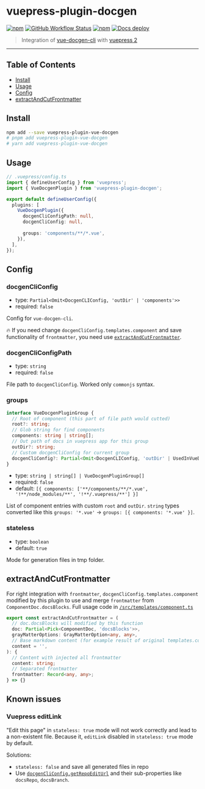 # vuepress-plugin-docgen

[![npm](https://img.shields.io/npm/v/vuepress-plugin-vue-docgen)](https://www.npmjs.com/package/vuepress-plugin-vue-docgen)
[![GitHub Workflow Status](https://img.shields.io/github/actions/workflow/status/kolobok12309/vuepress-plugin-docgen/ci.yml?label=ci)](https://github.com/Kolobok12309/vuepress-plugin-docgen/actions/workflows/ci.yml)
[![npm](https://img.shields.io/npm/dw/vuepress-plugin-vue-docgen)](https://www.npmjs.com/package/vuepress-plugin-vue-docgen)
[![Docs deploy](https://img.shields.io/github/deployments/kolobok12309/vuepress-plugin-docgen/github-pages?label=Docs%20deploy)](https://kolobok12309.github.io/vuepress-plugin-docgen)

> Integration of [vue-docgen-cli](https://vue-styleguidist.github.io/docs/docgen-cli.html) with [vuepress 2](https://vuepress.github.io)

---

## Table of Contents

- [Install](#install)
- [Usage](#usage)
- [Config](#config)
- [extractAndCutFrontmatter](#extractAndCutFrontmatter)

## Install

```sh
npm add --save vuepress-plugin-vue-docgen
# pnpm add vuepress-plugin-vue-docgen
# yarn add vuepress-plugin-vue-docgen
```

## Usage

```ts
// .vuepress/config.ts
import { defineUserConfig } from 'vuepress';
import { VueDocgenPlugin } from 'vuepress-plugin-docgen';

export default defineUserConfig({
  plugins: [
    VueDocgenPlugin({
      docgenCliConfigPath: null,
      docgenCliConfig: null,
      
      groups: 'components/**/*.vue',
    }),
  ],
});
```

## Config

### docgenCliConfig

- type: `Partial<Omit<DocgenCLIConfig, 'outDir' | 'components'>>`
- required: `false`

Config for `vue-docgen-cli`.

🔥 If you need change `docgenCliConfig.templates.component` and save functionality of `frontmatter`, you need use [`extractAndCutFrontmatter`](#extractAndCutFrontmatter).

### docgenCliConfigPath

- type: `string`
- required: `false`

File path to `docgenCliConfig`. Worked only `commonjs` syntax.

### groups

```ts
interface VueDocgenPluginGroup {
  // Root of component (this part of file path would cutted)
  root?: string;
  // Glob string for find components
  components: string | string[];
  // Out path of docs in vuepress app for this group
  outDir?: string;
  // Custom docgenCliConfig for current group
  docgenCliConfig?: Partial<Omit<DocgenCLIConfig, 'outDir' | UsedInVueDocgenConfigProcessingProperties>>;
}
```

- type: `string | string[] | VueDocgenPluginGroup[]`
- required: `false`
- default: `[{ components: ['**/components/**/*.vue', '!**/node_modules/**', '!**/.vuepress/**'] }]`

List of component entries with custom `root` and `outDir`. `string` types converted like this `groups: '*.vue'` -> `groups: [{ components: '*.vue' }]`.

### stateless

- type: `boolean`
- default: `true`

Mode for generation files in tmp folder.

## extractAndCutFrontmatter

For right integration with `frontmatter`, `docgenCliConfig.templates.component` modified by this plugin to use and merge `frontmatter` from `ComponentDoc.docsBlocks`. Full usage code in [`/src/templates/component.ts`](https://github.com/Kolobok12309/vuepress-plugin-docgen/blob/master/src/templates/component.ts)

```ts
export const extractAndCutFrontmatter = (
  // doc.docsBlocks will modified by this function
  doc: Partial<Pick<ComponentDoc, 'docsBlocks'>>,
  grayMatterOptions: GrayMatterOption<any, any>,
  // Base markdown content (for example result of original templates.component)
  content = '',
): {
  // Content with injected all frontmatter
  content: string;
  // Separated frontmatter
  frontmatter: Record<any, any>;
} => {}
```

## Known issues

### Vuepress editLink

"Edit this page" in `stateless: true` mode will not work correctly and lead to a non-existent file.
Because it, `editLink` disabled in `stateless: true` mode by default.

Solutions:
- `stateless: false` and save all generated files in repo
- Use [`docgenCliConfig.getRepoEditUrl`](https://github.com/vue-styleguidist/vue-styleguidist/tree/dev/packages/vue-docgen-cli#getrepoediturl) and their sub-properties like `docsRepo`, `docsBranch`.
